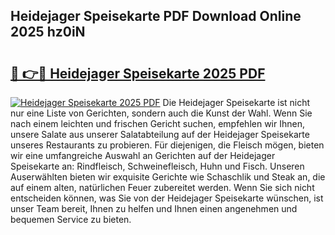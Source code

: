 ## Heidejager Speisekarte PDF Download Online 2025 hz0iN

# <h2><a href="http://gcbnaw.nevu.top/?p=Heidejager+Speisekarte">🔗 👉🔴 Heidejager Speisekarte 2025 PDF</a></h2>

[![Heidejager Speisekarte 2025 PDF](https://i.imgur.com/dBaPXMq.png)](http://gcbnaw.nevu.top/?p=Heidejager+Speisekarte)
Die Heidejager Speisekarte ist nicht nur eine Liste von Gerichten, sondern auch die Kunst der Wahl. Wenn Sie nach einem leichten und frischen Gericht suchen, empfehlen wir Ihnen, unsere Salate aus unserer Salatabteilung auf der Heidejager Speisekarte unseres Restaurants zu probieren. Für diejenigen, die Fleisch mögen, bieten wir eine umfangreiche Auswahl an Gerichten auf der Heidejager Speisekarte an: Rindfleisch, Schweinefleisch, Huhn und Fisch. Unseren Auserwählten bieten wir exquisite Gerichte wie Schaschlik und Steak an, die auf einem alten, natürlichen Feuer zubereitet werden. Wenn Sie sich nicht entscheiden können, was Sie von der Heidejager Speisekarte wünschen, ist unser Team bereit, Ihnen zu helfen und Ihnen einen angenehmen und bequemen Service zu bieten.
